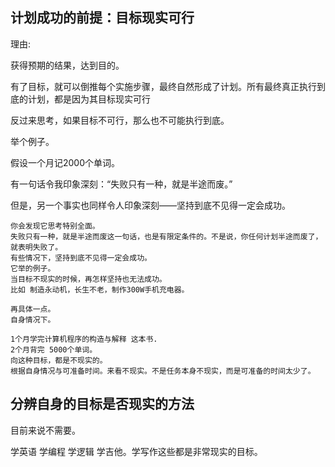 ## 计划成功的前提：目标现实可行

理由:

获得预期的结果，达到目的。

有了目标，就可以倒推每个实施步骤，最终自然形成了计划。所有最终真正执行到底的计划，都是因为其目标现实可行

反过来思考，如果目标不可行，那么也不可能执行到底。

举个例子。

假设一个月记2000个单词。







有一句话令我印象深刻：“失败只有一种，就是半途而废。”

但是，另一个事实也同样令人印象深刻——坚持到底不见得一定会成功。

```
你会发现它思考特别全面。
失败只有一种，就是半途而废这一句话，也是有限定条件的。不是说，你任何计划半途而废了，就表明失败了。
有些情况下，坚持到底不见得一定会成功。
它举的例子。
当目标不现实的时候，再怎样坚持也无法成功。
比如 制造永动机，长生不老，制作300W手机充电器。

再具体一点。
自身情况下。

1个月学完计算机程序的构造与解释 这本书.
2个月背完 5000个单词。
向这种目标，都是不现实的。
根据自身情况与可准备时间。来看不现实。不是任务本身不现实，而是可准备的时间太少了。
```





## 分辨自身的目标是否现实的方法

目前来说不需要。

学英语 学编程 学逻辑 学吉他。学写作这些都是非常现实的目标。